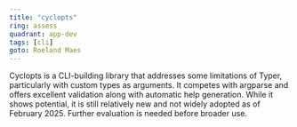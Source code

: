 ```yaml
---
title: "cyclopts"
ring: assess
quadrant: app-dev
tags: [cli]
goto: Roeland Maes
---
```


Cyclopts is a CLI-building library that addresses some limitations of Typer, particularly with custom types as arguments. It competes with argparse and offers excellent validation along with automatic help generation. While it shows potential, it is still relatively new and not widely adopted as of February 2025. Further evaluation is needed before broader use.
